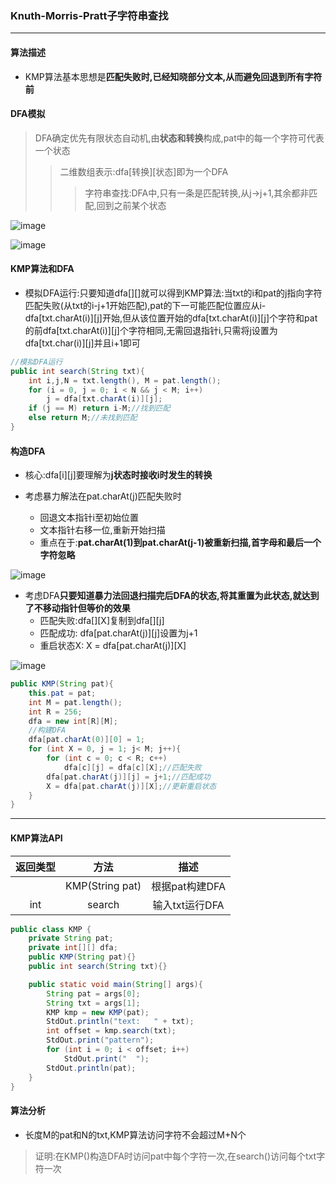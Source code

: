 ### Knuth-Morris-Pratt子字符串查找
---

#### 算法描述
+ KMP算法基本思想是**匹配失败时,已经知晓部分文本,从而避免回退到所有字符前**

#### DFA模拟
> DFA确定优先有限状态自动机,由**状态和转换**构成,pat中的每一个字符可代表一个状态
>> 二维数组表示:dfa[转换][状态]即为一个DFA
>>> 字符串查找:DFA中,只有一条是匹配转换,从j->j+1,其余都非匹配,回到之前某个状态

![image](https://github.com/NepJNQ/algs4Note/raw/master/5-String/DFA.png)

![image](https://github.com/NepJNQ/algs4Note/raw/master/5-String/DFA1.png)

#### KMP算法和DFA
+ 模拟DFA运行:只要知道dfa[][]就可以得到KMP算法:当txt的i和pat的j指向字符匹配失败(从txt的i-j+1开始匹配),pat的下一可能匹配位置应从i-dfa[txt.charAt(i)][j]开始,但从该位置开始的dfa[txt.charAt(i)][j]个字符和pat的前dfa[txt.charAt(i)][j]个字符相同,无需回退指针i,只需将j设置为dfa[txt.char(i)][j]并且i+1即可
```Java
//模拟DFA运行
public int search(String txt){
    int i,j,N = txt.length(), M = pat.length();
    for (i = 0, j = 0; i < N && j < M; i++)
        j = dfa[txt.charAt(i)][j];
    if (j == M) return i-M;//找到匹配
    else return M;//未找到匹配
}
```

#### 构造DFA
+ 核心:dfa[i][j]要理解为**j状态时接收i时发生的转换**

+ 考虑暴力解法在pat.charAt(j)匹配失败时
    + 回退文本指针i至初始位置
    + 文本指针右移一位,重新开始扫描
    + 重点在于:**pat.charAt(1)到pat.charAt(j-1)被重新扫描,首字母和最后一个字符忽略**

![image](https://github.com/NepJNQ/algs4Note/raw/master/5-String/con1.png)

+ 考虑DFA**只要知道暴力法回退扫描完后DFA的状态,将其重置为此状态,就达到了不移动指针但等价的效果**
    + 匹配失败:dfa[][X]复制到dfa[][j]
    + 匹配成功: dfa[pat.charAt(j)][j]设置为j+1
    + 重启状态X: X = dfa[pat.charAt(j)][X]

![image](https://github.com/NepJNQ/algs4Note/raw/master/5-String/con2.png)    

```Java
public KMP(String pat){
    this.pat = pat;
    int M = pat.length();
    int R = 256;
    dfa = new int[R][M];
    //构建DFA
    dfa[pat.charAt(0)][0] = 1;
    for (int X = 0, j = 1; j< M; j++){
        for (int c = 0; c < R; c++)
            dfa[c][j] = dfa[c][X];//匹配失败
        dfa[pat.charAt(j)][j] = j+1;//匹配成功
        X = dfa[pat.charAt(j)][X];//更新重启状态
    }
}
```
---

#### KMP算法API

|返回类型|方法|描述|
|:-:|:-:|:-:|
||KMP(String pat)|根据pat构建DFA|
|int|search|输入txt运行DFA|

```Java
public class KMP {
    private String pat;
    private int[][] dfa;
    public KMP(String pat){}
    public int search(String txt){}

    public static void main(String[] args){
        String pat = args[0];
        String txt = args[1];
        KMP kmp = new KMP(pat);
        StdOut.println("text:   " + txt);
        int offset = kmp.search(txt);
        StdOut.print("pattern");
        for (int i = 0; i < offset; i++)
            StdOut.print("  ");
        StdOut.println(pat);
    }
}
```

#### 算法分析
+ 长度M的pat和N的txt,KMP算法访问字符不会超过M+N个
> 证明:在KMP()构造DFA时访问pat中每个字符一次,在search()访问每个txt字符一次

